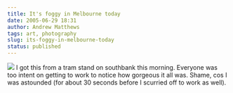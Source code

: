 ```yaml
---
title: It's foggy in Melbourne today
date: 2005-06-29 18:31
author: Andrew Matthews
tags: art, photography
slug: its-foggy-in-melbourne-today
status: published
---
```


[![](http://photos1.blogger.com/blogger/6860/929/320/city_in_fog.gif)](http://photos1.blogger.com/blogger/6860/929/1600/city_in_fog.gif) I got this from a tram stand on southbank this morning. Everyone was too intent on getting to work to notice how gorgeous it all was. Shame, cos I was astounded (for about 30 seconds before I scurried off to work as well).
